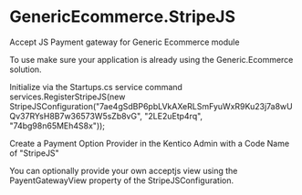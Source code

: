 # GenericEcommerce.StripeJS
Accept JS Payment gateway for Generic Ecommerce module

To use make sure your application is already using the Generic.Ecommerce solution.  

Initialize via the Startups.cs service command 
services.RegisterStripeJS(new StripeJSConfiguration("7ae4gSdBP6pbLVkAXeRLSmFyuWxR9Ku23j7a8wUQv37RYsH8B7w36573W5sZb8vG", "2LE2uEtp4rq", "74bg98n65MEh4S8x"));

Create a Payment Option Provider in the Kentico Admin with a Code Name of "StripeJS"

You can optionally provide your own acceptjs view using the 
PayentGatewayView property of the StripeJSConfiguration.